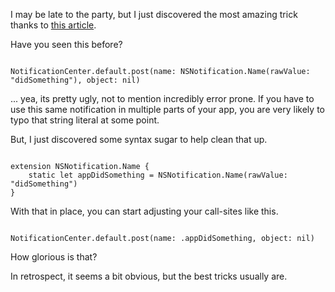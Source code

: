 <!--
Title: Auto-Completion And Organization for NotificationCenter
Date: 2017/01/23
Template: post
Blog: true
-->

I may be late to the party, but I just discovered the most amazing trick thanks to 
[this article][1].

Have you seen this before?

<pre><code class="language-swift">
NotificationCenter.default.post(name: NSNotification.Name(rawValue: "didSomething"), object: nil)
</code></pre>

... yea, its pretty ugly, not to mention incredibly error prone. If you have to use this same
notification in multiple parts of your app, you are very likely to typo that string literal at
some point.

But, I just discovered some syntax sugar to help clean that up.

<pre><code class="language-swift">
extension NSNotification.Name {
    static let appDidSomething = NSNotification.Name(rawValue: "didSomething")
}
</code></pre>

With that in place, you can start adjusting your call-sites like this.

<pre><code class="language-swift">
NotificationCenter.default.post(name: .appDidSomething, object: nil)
</code></pre>

How glorious is that?

In retrospect, it seems a bit obvious, but the best tricks usually are.

[1]: http://swiftandpainless.com/selector-and-the-responder-chain/